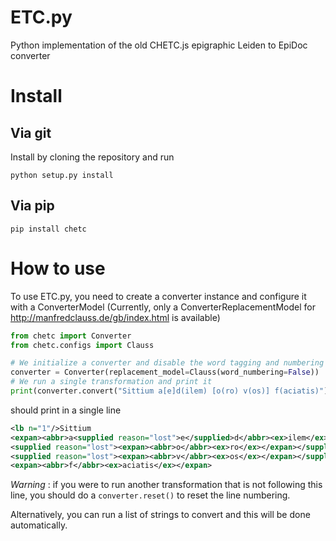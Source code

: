 ETC.py
======

Python implementation of the old CHETC.js epigraphic Leiden to EpiDoc converter

# Install

## Via git

Install by cloning the repository and run 

```shell
python setup.py install
```

## Via pip

```shell
pip install chetc
```

# How to use

To use ETC.py, you need to create a converter instance and configure it with a ConverterModel (Currently, only a ConverterReplacementModel for http://manfredclauss.de/gb/index.html is available)

```python
from chetc import Converter
from chetc.configs import Clauss

# We initialize a converter and disable the word tagging and numbering
converter = Converter(replacement_model=Clauss(word_numbering=False))
# We run a single transformation and print it
print(converter.convert("Sittium a[e]d(ilem) [o(ro) v(os)] f(aciatis)"))
```

should print in a single line
```xml
<lb n="1"/>Sittium
<expan><abbr>a<supplied reason="lost">e</supplied>d</abbr><ex>ilem</ex></expan>
<supplied reason="lost"><expan><abbr>o</abbr><ex>ro</ex></expan></supplied>
<supplied reason="lost"><expan><abbr>v</abbr><ex>os</ex></expan></supplied>
<expan><abbr>f</abbr><ex>aciatis</ex></expan>
```

*Warning* : if you were to run another transformation that is not following this line, you should do a `converter.reset()` to reset the line numbering.

Alternatively, you can run a list of strings to convert and this will be done automatically.